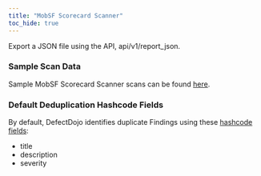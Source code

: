 ```yaml
---
title: "MobSF Scorecard Scanner"
toc_hide: true
---
```

Export a JSON file using the API, api/v1/report_json.

### Sample Scan Data
Sample MobSF Scorecard Scanner scans can be found [here](https://github.com/DefectDojo/django-DefectDojo/tree/master/unittests/scans/mobsf_scorecard).

### Default Deduplication Hashcode Fields
By default, DefectDojo identifies duplicate Findings using these [hashcode fields](https://docs.defectdojo.com/en/working_with_findings/finding_deduplication/about_deduplication/):

- title
- description
- severity
